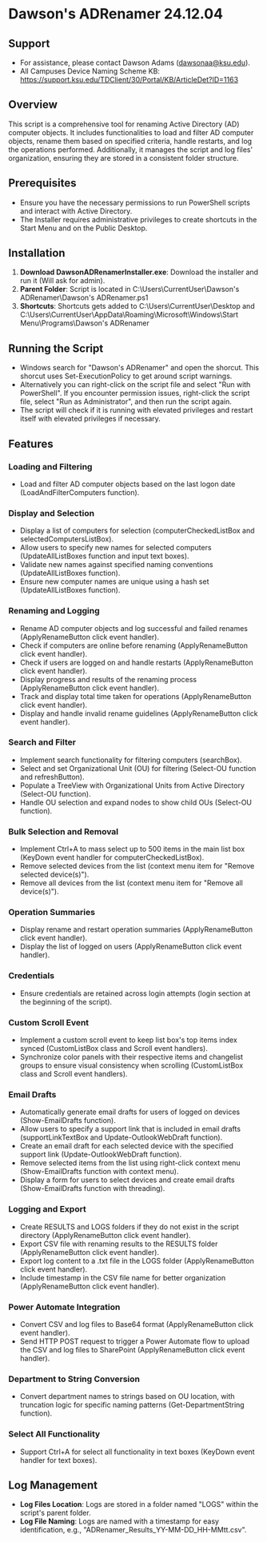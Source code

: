 ﻿# Dawson's ADRenamer 24.12.04

## Support
   - For assistance, please contact Dawson Adams (dawsonaa@ksu.edu).
   - All Campuses Device Naming Scheme KB: https://support.ksu.edu/TDClient/30/Portal/KB/ArticleDet?ID=1163

## Overview
This script is a comprehensive tool for renaming Active Directory (AD) computer objects. It includes functionalities to load and filter AD computer objects, rename them based on specified criteria, handle restarts, and log the operations performed. Additionally, it manages the script and log files' organization, ensuring they are stored in a consistent folder structure.

## Prerequisites
- Ensure you have the necessary permissions to run PowerShell scripts and interact with Active Directory.
- The Installer requires administrative privileges to create shortcuts in the Start Menu and on the Public Desktop.

## Installation
1. **Download DawsonADRenamerInstaller.exe**: Download the installer and run it (Will ask for admin).
2. **Parent Folder**: Script is located in C:\Users\CurrentUser\Dawson's ADRenamer\Dawson's ADRenamer.ps1
3. **Shortcuts**: Shortcuts gets added to C:\Users\CurrentUser\Desktop and C:\Users\CurrentUser\AppData\Roaming\Microsoft\Windows\Start Menu\Programs\Dawson's ADRenamer

## Running the Script
   - Windows search for "Dawson's ADRenamer" and open the shorcut. This shorcut uses Set-ExecutionPolicy to get around script warnings.
   - Alternatively you can right-click on the script file and select "Run with PowerShell". If you encounter permission issues, right-click the script file, select "Run as Administrator", and then run the script again.
   - The script will check if it is running with elevated privileges and restart itself with elevated privileges if necessary.

## Features

### Loading and Filtering
- Load and filter AD computer objects based on the last logon date (LoadAndFilterComputers function).

### Display and Selection
- Display a list of computers for selection (computerCheckedListBox and selectedComputersListBox).
- Allow users to specify new names for selected computers (UpdateAllListBoxes function and input text boxes).
- Validate new names against specified naming conventions (UpdateAllListBoxes function).
- Ensure new computer names are unique using a hash set (UpdateAllListBoxes function).

### Renaming and Logging
- Rename AD computer objects and log successful and failed renames (ApplyRenameButton click event handler).
- Check if computers are online before renaming (ApplyRenameButton click event handler).
- Check if users are logged on and handle restarts (ApplyRenameButton click event handler).
- Display progress and results of the renaming process (ApplyRenameButton click event handler).
- Track and display total time taken for operations (ApplyRenameButton click event handler).
- Display and handle invalid rename guidelines (ApplyRenameButton click event handler).

### Search and Filter
- Implement search functionality for filtering computers (searchBox).
- Select and set Organizational Unit (OU) for filtering (Select-OU function and refreshButton).
- Populate a TreeView with Organizational Units from Active Directory (Select-OU function).
- Handle OU selection and expand nodes to show child OUs (Select-OU function).

### Bulk Selection and Removal
- Implement Ctrl+A to mass select up to 500 items in the main list box (KeyDown event handler for computerCheckedListBox).
- Remove selected devices from the list (context menu item for "Remove selected device(s)").
- Remove all devices from the list (context menu item for "Remove all device(s)").

### Operation Summaries
- Display rename and restart operation summaries (ApplyRenameButton click event handler).
- Display the list of logged on users (ApplyRenameButton click event handler).

### Credentials
- Ensure credentials are retained across login attempts (login section at the beginning of the script).

### Custom Scroll Event
- Implement a custom scroll event to keep list box's top items index synced (CustomListBox class and Scroll event handlers).
- Synchronize color panels with their respective items and changelist groups to ensure visual consistency when scrolling (CustomListBox class and Scroll event handlers).

### Email Drafts
- Automatically generate email drafts for users of logged on devices (Show-EmailDrafts function).
- Allow users to specify a support link that is included in email drafts (supportLinkTextBox and Update-OutlookWebDraft function).
- Create an email draft for each selected device with the specified support link (Update-OutlookWebDraft function).
- Remove selected items from the list using right-click context menu (Show-EmailDrafts function with context menu).
- Display a form for users to select devices and create email drafts (Show-EmailDrafts function with threading).

### Logging and Export
- Create RESULTS and LOGS folders if they do not exist in the script directory (ApplyRenameButton click event handler).
- Export CSV file with renaming results to the RESULTS folder (ApplyRenameButton click event handler).
- Export log content to a .txt file in the LOGS folder (ApplyRenameButton click event handler).
- Include timestamp in the CSV file name for better organization (ApplyRenameButton click event handler).

### Power Automate Integration
- Convert CSV and log files to Base64 format (ApplyRenameButton click event handler).
- Send HTTP POST request to trigger a Power Automate flow to upload the CSV and log files to SharePoint (ApplyRenameButton click event handler).

### Department to String Conversion
- Convert department names to strings based on OU location, with truncation logic for specific naming patterns (Get-DepartmentString function).

### Select All Functionality
- Support Ctrl+A for select all functionality in text boxes (KeyDown event handler for text boxes).

## Log Management
- **Log Files Location**: Logs are stored in a folder named "LOGS" within the script's parent folder.
- **Log File Naming**: Logs are named with a timestamp for easy identification, e.g., "ADRenamer_Results_YY-MM-DD_HH-MMtt.csv".
